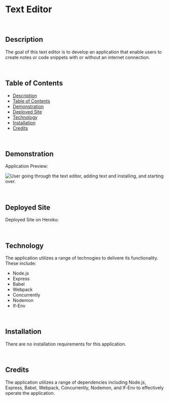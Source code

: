 # Text Editor

<br>

## Description

The goal of this text editor is to develop an application that enable users to create notes or code snippets with or without an internet connection.

<br>

## Table of Contents

- [Description](#description)
- [Table of Contents](#table-of-contents)
- [Demonstration](#demonstration)
- [Deployed Site](#deployed-site)
- [Technology](#technology)
- [Installation](#installation)
- [Credits](#credits)

<br>

## Demonstration

Application Preview:

![User going through the text editor, adding text and installing, and starting over.](./assets/app.gif)

<br>

## Deployed Site

Deployed Site on Heroku:

<br>

## Technology

The application utilizes a range of technogies to delivere its functionality. These include:

- Node.js
- Express
- Babel
- Webpack
- Concurrently
- Nodemon
- If-Env

<br>

## Installation

There are no installation requirements for this application.

<br>

## Credits

The application utilizes a range of dependencies including Node.js, Express, Babel, Webpack, Concurrently, Nodemon, and If-Env to effectively operate the application.
